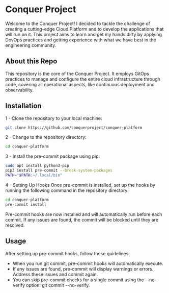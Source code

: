 # Conquer Project

Welcome to the Conquer Project! I decided to tackle the challenge of creating a cutting-edge Cloud Platform and to develop the applications that will run on it. This project aims to learn and get my hands dirty by applying DevOps practices and getting experience with what we have best in the engineering community.

## About this Repo

This repository is the core of the Conquer Project. It employs GitOps practices to manage and configure the entire cloud infrastructure through code, covering all operational aspects, like continuous deployment and observability.

## Installation

1 - Clone the repository to your local machine:
```bash
git clone https://github.com/conquerproject/conquer-platform
```

2 - Change to the repository directory:
```bash
cd conquer-platform
```
3 - Install the pre-commit package using pip:
```bash
sudo apt install python3-pip
pip3 install pre-commit --break-system-packages
PATH="$PATH:~/.local/bin"
```
4 - Setting Up Hooks
Once pre-commit is installed, set up the hooks by running the following command in the repository directory:
```bash
cd conquer-platform
pre-commit install
```
Pre-commit hooks are now installed and will automatically run before each commit. If any issues are found, the commit will be blocked until they are resolved.

## Usage
After setting up pre-commit hooks, follow these guidelines:
- When you run git commit, pre-commit hooks will automatically execute.
- If any issues are found, pre-commit will display warnings or errors. Address these issues and commit again.
- You can skip pre-commit checks for a single commit using the --no-verify option: git commit --no-verify.
